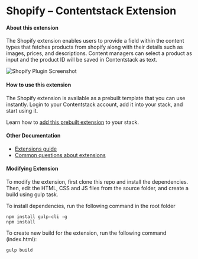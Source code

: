 # Shopify – Contentstack Extension 

#### About this extension
The Shopify extension enables users to provide a field within the content types that fetches products from shopify along with their details such as images, prices, and descriptions. Content managers can select a product as input and the product ID will be saved in Contentstack as text.

![Shopify Plugin Screenshot](https://images.contentstack.io/v3/assets/bltf2fb14dd3176c6f6/bltd296f1364f1a2db6/5b5091ecc66ad68c0bb129b0/download)


#### How to use this extension
The Shopify extension is available as a prebuilt template that you can use instantly. Login to your Contentstack account, add it into your stack, and start using it. 

Learn how to [add this prebuilt extension](https://www.contentstack.com/docs/guide/extensions/shopify-extension-setup-guide) to your stack.  

#### Other Documentation
- [Extensions guide](https://www.contentstack.com/docs/guide/extensions)
- [Common questions about extensions](https://www.contentstack.com/docs/faqs#extensions)


#### Modifying Extension

To modify the extension, first clone this repo and install the dependencies. Then, edit the HTML, CSS and JS files from the source folder, and create a build using gulp task.

To install dependencies, run the following command in the root folder
```
npm install gulp-cli -g
npm install
```
To create new build for the extension, run the following command (index.html):

    gulp build

